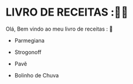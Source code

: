 # LIVRO DE RECEITAS ::man_cook:

Olá, Bem vindo ao meu livro de receitas : :book:

- Parmegiana

- Strogonoff
- Pavê
- Bolinho de Chuva